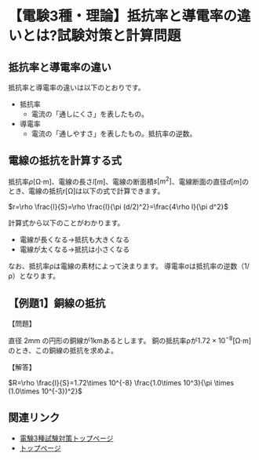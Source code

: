 # 【電験3種・理論】抵抗率と導電率の違いとは?試験対策と計算問題

## 抵抗率と導電率の違い

抵抗率と導電率の違いは以下のとおりです。

- 抵抗率
    - 電流の「通しにくさ」を表したもの。
- 導電率
    - 電流の「通しやすさ」を表したもの。抵抗率の逆数。

## 電線の抵抗を計算する式

抵抗率$\rho$[Ω⋅m]、電線の長さ$l[m]$、電線の断面積$s[m^2]$、電線断面の直径$d[m]$のとき、電線の抵抗r[Ω]は以下の式で計算できます。

$r=\rho \frac{l}{S}=\rho \frac{l}{\pi (d/2)^2}=\frac{4\rho l}{\pi d^2}$

計算式から以下のことがわかります。

- 電線が長くなる→抵抗も大きくなる
- 電線が太くなる→抵抗は小さくなる


なお、抵抗率ρは電線の素材によって決まります。
導電率σは抵抗率の逆数（1/ρ）となります。

## 【例題1】銅線の抵抗

【問題】

直径 2mm の円形の銅線が1kmあるとします。
銅の抵抗率ρが$1.72×10^{−8}$[Ω⋅m]のとき、この銅線の抵抗を求めよ。

【解答】

$R=\rho \frac{l}{S}=1.72\times 10^{-8} \frac{1.0\times 10^3}{\pi \times (1.0\times 10^{-3})^2}$

## 関連リンク

- [電験3種試験対策トップページ](../index.md)
- [トップページ](../../../index.md)